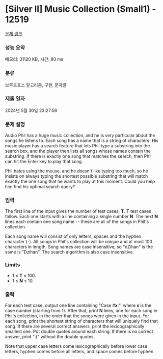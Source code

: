 # [Silver II] Music Collection (Small1) - 12519 

[문제 링크](https://www.acmicpc.net/problem/12519) 

### 성능 요약

메모리: 31120 KB, 시간: 80 ms

### 분류

브루트포스 알고리즘, 구현, 문자열

### 제출 일자

2024년 5월 30일 23:27:56

### 문제 설명

<p>Audio Phil has a huge music collection, and he is very particular about the songs he listens to. Each song has a name that is a string of characters. His music player has a search feature that lets Phil type a substring into the search box, and the player then lists all songs whose names contain the substring. If there is exactly one song that matches the search, then Phil can hit the Enter key to play that song.</p>

<p>Phil hates using the mouse, and he doesn't like typing too much, so he insists on always typing the shortest possible substring that will match exactly the one song that he wants to play at this moment. Could you help him find his optimal search query?</p>

### 입력 

 <p>The first line of the input gives the number of test cases, <strong>T</strong>.  <strong>T</strong> test cases follow. Each one starts with a line containing a single number <strong>N</strong>. The next <strong>N</strong> lines each contain one song name -- these are all of the songs in Phil's collection.</p>

<p>Each song name will consist of only letters, spaces and the hyphen character (-). All songs in Phil's collection will be unique and at most 100 characters in length. Song names are case insensitive, so "dZihan" is the same is "Dzihan". The search algorithm is also case insensitive.</p>

<h3>Limits</h3>

<ul>
	<li>1 ≤ <strong>T</strong> ≤ 100.</li>
	<li>1 ≤ <strong>N</strong> ≤ 10.</li>
</ul>

### 출력 

 <p>For each test case, output one line containing "Case #<strong>x</strong>:", where <strong>x</strong> is the case number (starting from 1). After that, print <strong>N</strong> lines, one for each song in Phil's collection, in the order that the songs were given in the input. For each song, print the shortest string of characters that will uniquely find that song. If there are several correct answers, print the lexicographically smallest one. Put double quotes around each string. If there is no correct answer, print ":(" without the double quotes.</p>

<p>Note that upper case letters come lexicographically before lower case letters, hyphen comes before all letters, and space comes before hyphen.</p>

